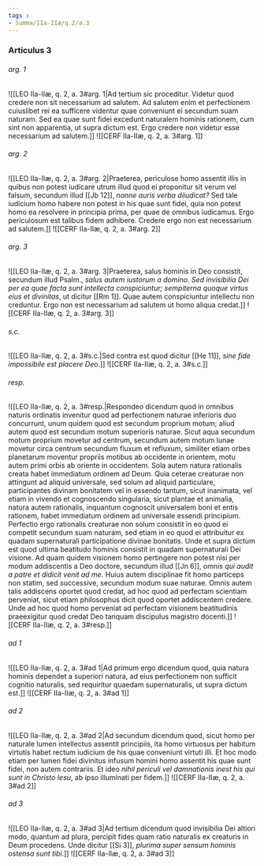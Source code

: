 ```yaml
---
tags : 
- Summa/IIa-IIæ/q.2/a.3
---
```


### Articulus 3

###### arg. 1
![[LEO IIa-IIæ, q. 2, a. 3#arg. 1|Ad tertium sic proceditur. Videtur quod credere non sit necessarium ad salutem. Ad salutem enim et perfectionem cuiuslibet rei ea sufficere videntur quae conveniunt ei secundum suam naturam. Sed ea quae sunt fidei excedunt naturalem hominis rationem, cum sint non apparentia, ut supra dictum est. Ergo credere non videtur esse necessarium ad salutem.]]
![[CERF IIa-IIæ, q. 2, a. 3#arg. 1]]

###### arg. 2
![[LEO IIa-IIæ, q. 2, a. 3#arg. 2|Praeterea, periculose homo assentit illis in quibus non potest iudicare utrum illud quod ei proponitur sit verum vel falsum, secundum illud [[Jb 12]], *nonne auris verba diiudicat?* Sed tale iudicium homo habere non potest in his quae sunt fidei, quia non potest homo ea resolvere in principia prima, per quae de omnibus iudicamus. Ergo periculosum est talibus fidem adhibere. Credere ergo non est necessarium ad salutem.]]
![[CERF IIa-IIæ, q. 2, a. 3#arg. 2]]

###### arg. 3
![[LEO IIa-IIæ, q. 2, a. 3#arg. 3|Praeterea, salus hominis in Deo consistit, secundum illud Psalm., *salus autem iustorum a domino. Sed invisibilia Dei per ea quae facta sunt intellecta conspiciuntur; sempiterna quoque virtus eius et divinitas*, ut dicitur [[Rm 1]]. Quae autem conspiciuntur intellectu non creduntur. Ergo non est necessarium ad salutem ut homo aliqua credat.]]
![[CERF IIa-IIæ, q. 2, a. 3#arg. 3]]

###### s.c.
![[LEO IIa-IIæ, q. 2, a. 3#s.c.|Sed contra est quod dicitur [[He 11]], *sine fide impossibile est placere Deo*.]]
![[CERF IIa-IIæ, q. 2, a. 3#s.c.]]

###### resp.
![[LEO IIa-IIæ, q. 2, a. 3#resp.|Respondeo dicendum quod in omnibus naturis ordinatis invenitur quod ad perfectionem naturae inferioris duo concurrunt, unum quidem quod est secundum proprium motum; aliud autem quod est secundum motum superioris naturae. Sicut aqua secundum motum proprium movetur ad centrum, secundum autem motum lunae movetur circa centrum secundum fluxum et refluxum, similiter etiam orbes planetarum moventur propriis motibus ab occidente in orientem, motu autem primi orbis ab oriente in occidentem. Sola autem natura rationalis creata habet immediatum ordinem ad Deum. Quia ceterae creaturae non attingunt ad aliquid universale, sed solum ad aliquid particulare, participantes divinam bonitatem vel in essendo tantum, sicut inanimata, vel etiam in vivendo et cognoscendo singularia, sicut plantae et animalia, natura autem rationalis, inquantum cognoscit universalem boni et entis rationem, habet immediatum ordinem ad universale essendi principium. Perfectio ergo rationalis creaturae non solum consistit in eo quod ei competit secundum suam naturam, sed etiam in eo quod ei attribuitur ex quadam supernaturali participatione divinae bonitatis. Unde et supra dictum est quod ultima beatitudo hominis consistit in quadam supernaturali Dei visione. Ad quam quidem visionem homo pertingere non potest nisi per modum addiscentis a Deo doctore, secundum illud [[Jn 6]], *omnis qui audit a patre et didicit venit ad me*. Huius autem disciplinae fit homo particeps non statim, sed successive, secundum modum suae naturae. Omnis autem talis addiscens oportet quod credat, ad hoc quod ad perfectam scientiam perveniat, sicut etiam philosophus dicit quod oportet addiscentem credere. Unde ad hoc quod homo perveniat ad perfectam visionem beatitudinis praeexigitur quod credat Deo tanquam discipulus magistro docenti.]]
![[CERF IIa-IIæ, q. 2, a. 3#resp.]]

###### ad 1
![[LEO IIa-IIæ, q. 2, a. 3#ad 1|Ad primum ergo dicendum quod, quia natura hominis dependet a superiori natura, ad eius perfectionem non sufficit cognitio naturalis, sed requiritur quaedam supernaturalis, ut supra dictum est.]]
![[CERF IIa-IIæ, q. 2, a. 3#ad 1]]

###### ad 2
![[LEO IIa-IIæ, q. 2, a. 3#ad 2|Ad secundum dicendum quod, sicut homo per naturale lumen intellectus assentit principiis, ita homo virtuosus per habitum virtutis habet rectum iudicium de his quae conveniunt virtuti illi. Et hoc modo etiam per lumen fidei divinitus infusum homini homo assentit his quae sunt fidei, non autem contrariis. Et ideo *nihil periculi vel damnationis inest his qui sunt in Christo Iesu*, ab ipso illuminati per fidem.]]
![[CERF IIa-IIæ, q. 2, a. 3#ad 2]]

###### ad 3
![[LEO IIa-IIæ, q. 2, a. 3#ad 3|Ad tertium dicendum quod invisibilia Dei altiori modo, quantum ad plura, percipit fides quam ratio naturalis ex creaturis in Deum procedens. Unde dicitur [[Si 3]], *plurima super sensum hominis ostensa sunt tibi*.]]
![[CERF IIa-IIæ, q. 2, a. 3#ad 3]]


